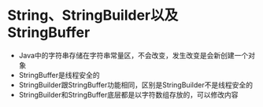 # String、StringBuilder以及StringBuffer

* Java中的字符串存储在字符串常量区，不会改变，发生改变是会新创建一个对象
* StringBuffer是线程安全的
* StringBuilder跟StringBuffer功能相同，区别是StringBuilder不是线程安全的
* StringBuilder和StringBuffer底层都是以字符数组存放的，可以修改内容